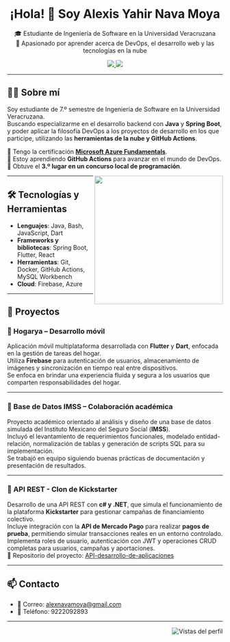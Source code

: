 <h1 align="center">¡Hola! 👋 Soy Alexis Yahir Nava Moya</h1>

<p align="center">
🎓 Estudiante de Ingeniería de Software en la Universidad Veracruzana  
<br/>
🚀 Apasionado por aprender acerca de DevOps, el desarrollo web y las tecnologías en la nube  
</p>

<p align="center">
  <a href="https://www.linkedin.com/in/alexis-yahir-nava-moya-85442b302" target="_blank">
    <img src="https://img.shields.io/badge/LinkedIn-Perfil-blue?style=for-the-badge&logo=linkedin"/>
  </a>
  <a href="https://github.com/alexnama759" target="_blank">
    <img src="https://img.shields.io/badge/GitHub-alexnama759-000?style=for-the-badge&logo=github"/>
  </a>
</p>

---

## 👨‍💻 Sobre mí

Soy estudiante de 7.º semestre de Ingeniería de Software en la Universidad Veracruzana.  
Buscando especializarme en el desarrollo backend con **Java** y **Spring Boot**, y poder aplicar la filosofía DevOps a los proyectos de desarrollo en los que participe, utilizando las **herramientas de la nube y GitHub Actions**.

🔹 Tengo la certificación <a href="https://learn.microsoft.com/api/credentials/share/es-es/Alexynm/50CC1C26B474C542?sharingId=278A322C8DFB9A18" target="_blank"><strong>Microsoft Azure Fundamentals</strong></a>.  
🔹 Estoy aprendiendo **GitHub Actions** para avanzar en el mundo de DevOps.  
🔹 Obtuve el **3.º lugar en un concurso local de programación**.

<img align="right" src="https://cdn.dribbble.com/users/1162077/screenshots/3848914/media/320984a1a5a2e0798c5d7f4d99c794d5.gif" width="300"/>

---

## 🛠 Tecnologías y Herramientas

- **Lenguajes**: Java, Bash, JavaScript, Dart  
- **Frameworks y bibliotecas**: Spring Boot, Flutter, React  
- **Herramientas**: Git, Docker, GitHub Actions, MySQL Workbench  
- **Cloud**: Firebase, Azure

---

## 📁 Proyectos

### 📱 Hogarya – Desarrollo móvil  
Aplicación móvil multiplataforma desarrollada con **Flutter** y **Dart**, enfocada en la gestión de tareas del hogar.  
Utiliza **Firebase** para autenticación de usuarios, almacenamiento de imágenes y sincronización en tiempo real entre dispositivos.  
Se enfoca en brindar una experiencia fluida y segura a los usuarios que comparten responsabilidades del hogar.

---

### 🏥 Base de Datos IMSS – Colaboración académica  
Proyecto académico orientado al análisis y diseño de una base de datos simulada del Instituto Mexicano del Seguro Social (**IMSS**).  
Incluyó el levantamiento de requerimientos funcionales, modelado entidad-relación, normalización de tablas y generación de scripts SQL para su implementación.  
Se trabajó en equipo siguiendo buenas prácticas de documentación y presentación de resultados.

---

### 🧪 API REST - Clon de Kickstarter  
Desarrollo de una API REST con **c# y .NET**, que simula el funcionamiento de la plataforma **Kickstarter** para gestionar campañas de financiamiento colectivo.  
Incluye integración con la **API de Mercado Pago** para realizar **pagos de prueba**, permitiendo simular transacciones reales en un entorno controlado.  
Implementa roles de usuario, autenticación con JWT y operaciones CRUD completas para usuarios, campañas y aportaciones.  
🔗 Repositorio del proyecto: [API-desarrollo-de-aplicaciones](https://github.com/alexnama759/API-desarrollo-de-aplicaciones)

---

## 📫 Contacto

- 📧 Correo: alexnavamoya@gmail.com  
- 📱 Teléfono: 9222092893  

---

<!-- Badge de vistas opcional -->
<p align="right">
  <img src="https://komarev.com/ghpvc/?username=alexnama759&style=flat-square&color=blue" alt="Vistas del perfil"/>
</p>

